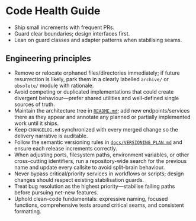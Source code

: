 # Code Health Guide
- Ship small increments with frequent PRs.
- Guard clear boundaries; design interfaces first.
- Lean on guard classes and adapter patterns when stabilising seams.

## Engineering principles

- Remove or relocate orphaned files/directories immediately; if future resurrection is likely, park them in a clearly labelled `archive/` or `obsolete/` module with rationale.
- Avoid competing or duplicated implementations that could create divergent behaviour—prefer shared utilities and well-defined single sources of truth.
- Maintain the architecture tree in [`README.md`](../README.md); add new endpoints/services there as they appear and annotate any planned or partially implemented work until it ships.
- Keep `CHANGELOG.md` synchronized with every merged change so the delivery narrative is auditable.
- Follow the semantic versioning rules in [`docs/VERSIONING_PLAN.md`](VERSIONING_PLAN.md) and ensure each release increments correctly.
- When adjusting ports, filesystem paths, environment variables, or other cross-cutting identifiers, run a repository-wide search for the previous name and update every callsite to avoid split-brain behaviour.
- Never bypass critical/priority services in workflows or scripts; design changes should respect existing stabilisation guards.
- Treat bug resolution as the highest priority—stabilise failing paths before pursuing net-new features.
- Uphold clean-code fundamentals: expressive naming, focused functions, comprehensive tests around critical seams, and consistent formatting.
